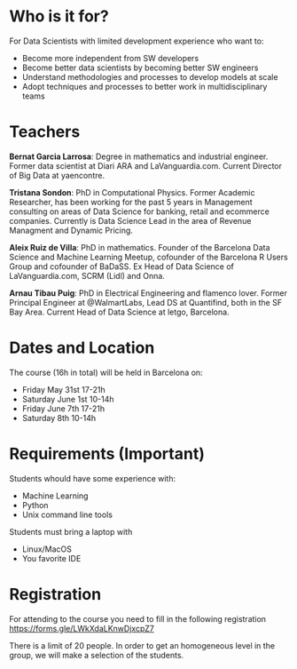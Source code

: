 # Who is it for?

For Data Scientists with limited development experience who want to:
- Become more independent from SW developers
- Become better data scientists by becoming better SW engineers
- Understand methodologies and processes to develop models at scale
- Adopt techniques and processes to better work in multidisciplinary teams


# Teachers

**Bernat Garcia Larrosa**: Degree in mathematics and industrial engineer. Former data scientist at Diari ARA and LaVanguardia.com. Current Director of Big Data at yaencontre.

**Tristana Sondon**:  PhD in Computational Physics. Former Academic Researcher, has been working for the past 5 years in Management consulting on areas of Data Science for
banking, retail and ecommerce companies. Currently is Data Science Lead in the area of Revenue Managment and Dynamic Pricing.

**Aleix Ruiz de Villa**: PhD in mathematics. Founder of the Barcelona Data Science and Machine Learning Meetup, cofounder of the Barcelona R Users Group and cofounder of BaDaSS. Ex Head of Data Science of LaVanguardia.com, SCRM (Lidl) and Onna. 

**Arnau Tibau Puig**: PhD in Electrical Engineering and flamenco lover. Former Principal Engineer at @WalmartLabs, Lead DS at Quantifind, both in the SF Bay Area. Current Head of Data Science at letgo, Barcelona.

# Dates and Location

The course (16h in total) will be held in Barcelona on:
- Friday May 31st 17-21h
- Saturday June 1st 10-14h
- Friday June 7th 17-21h 
- Saturday 8th 10-14h



# Requirements (Important)

Students whould have some experience with:
- Machine Learning
- Python
- Unix command line tools 

Students must bring a laptop with
- Linux/MacOS 
- You favorite IDE

# Registration

For attending to the course you need to fill in the following registration
https://forms.gle/LWkXdaLKnwDjxcpZ7

There is a limit of 20 people. In order to get an homogeneous level in the group, we will make a selection of the students.




